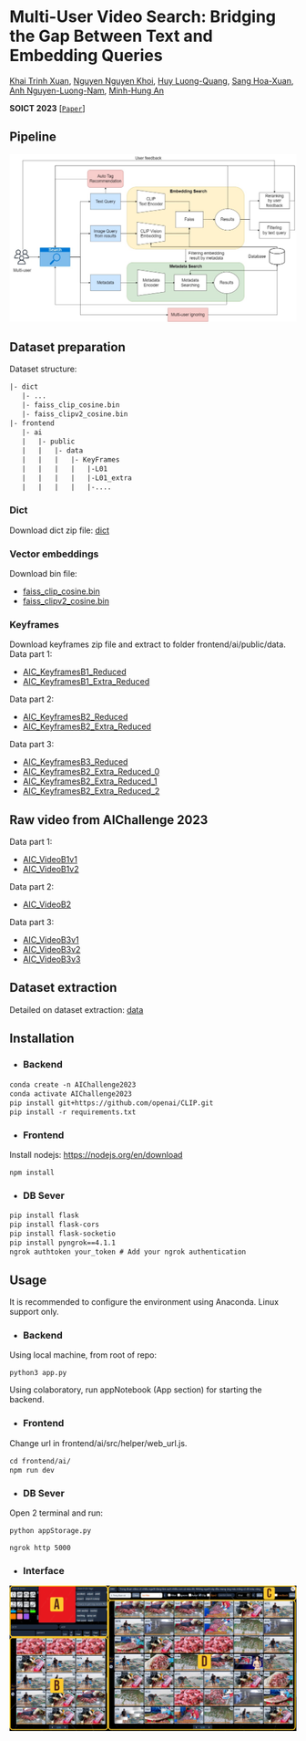 # Multi-User Video Search: Bridging the Gap Between Text and Embedding Queries
[Khai Trinh Xuan](https://github.com/trinhxuankhai), [Nguyen Nguyen Khoi](https://github.com/nguyen-brat), [Huy Luong-Quang](https://github.com/WMumei), [Sang Hoa-Xuan](https://github.com/HXSang), [Anh Nguyen-Luong-Nam](https://github.com/namanh2k2av), [Minh-Hung An](https://github.com/anminhhung)

**SOICT 2023** [[`Paper`](https://dl.acm.org/doi/10.1145/3628797.3628957)]

## Pipeline
<img src="./figs/pipeline.jpg" alt="image" style="zoom:50%;" />

## Dataset preparation
Dataset structure:
```
|- dict 
   |- ...
   |- faiss_clip_cosine.bin
   |- faiss_clipv2_cosine.bin
|- frontend
   |- ai
   |   |- public
   |   |   |- data
   |   |   |   |- KeyFrames
   |   |   |   |   |-L01
   |   |   |   |   |-L01_extra
   |   |   |   |   |-....
```

### Dict
Download dict zip file: [dict](https://drive.google.com/file/d/1pjArVhbXljkpCLpFGg71rh2yzwXGeJWi/view?usp=sharing)

### Vector embeddings
Download bin file: 
   - [faiss_clip_cosine.bin](https://drive.google.com/file/d/1_3Z-iR5b3cT-QAfY6u1oUf9__YNju4m1/view?usp=sharing)
   - [faiss_clipv2_cosine.bin](https://drive.google.com/file/d/1CZDLrRlOK7jmvTc-p6jARR4BA6PSA61M/view?usp=sharing)

### Keyframes
Download keyframes zip file and extract to folder frontend/ai/public/data.\
Data part 1:
   - [AIC_KeyframesB1_Reduced](https://www.kaggle.com/datasets/khitrnhxun/aic-keyframesb1-reduced)
   - [AIC_KeyframesB1_Extra_Reduced](https://www.kaggle.com/datasets/khitrnhxun/aic-keyframesb1-extra-reduced)

Data part 2:
   - [AIC_KeyframesB2_Reduced](https://www.kaggle.com/datasets/khitrnhxun/aic-keyframesb2-reduced)
   - [AIC_KeyframesB2_Extra_Reduced](https://www.kaggle.com/datasets/khitrnhxun/aic-keyframesb2-extra-reduced)

Data part 3:
   - [AIC_KeyframesB3_Reduced](https://www.kaggle.com/datasets/khitrnhxun/aic-keyframesb3-reduced)
   - [AIC_KeyframesB2_Extra_Reduced_0](https://www.kaggle.com/code/khitrnhxun/aic-keyframesb3-extra-reduced-notebook-0)
   - [AIC_KeyframesB2_Extra_Reduced_1](https://www.kaggle.com/code/khitrnhxun/aic-keyframesb3-extra-reduced-notebook-1)
   - [AIC_KeyframesB2_Extra_Reduced_2](https://www.kaggle.com/code/khitrnhxun/aic-keyframesb3-extra-reduced-notebook-2)

## Raw video from AIChallenge 2023
Data part 1:
   - [AIC_VideoB1v1](https://www.kaggle.com/datasets/superheroinmordenday/c00-vidieo)
   - [AIC_VideoB1v2](https://www.kaggle.com/datasets/khitrnhxun/aic-videob1v2)

Data part 2:
   - [AIC_VideoB2](https://www.kaggle.com/datasets/superheroinmordenday/aic-vidieob1v2)

Data part 3:
   - [AIC_VideoB3v1](https://www.kaggle.com/datasets/khitrnhxun/aic-videob3-0)
   - [AIC_VideoB3v2](https://www.kaggle.com/datasets/superheroinmordenday/aic-b2-v3)
   - [AIC_VideoB3v3](https://www.kaggle.com/datasets/nguynlngnamanh/aic-videob3-2)

## Dataset extraction
Detailed on dataset extraction: [data](dataset_extraction/README.md)

## Installation
- ### Backend
```
conda create -n AIChallenge2023
conda activate AIChallenge2023
pip install git+https://github.com/openai/CLIP.git
pip install -r requirements.txt
```

- ### Frontend
Install nodejs: https://nodejs.org/en/download
```
npm install
```

- ### DB Sever
```
pip install flask
pip install flask-cors
pip install flask-socketio
pip install pyngrok==4.1.1
ngrok authtoken your_token # Add your ngrok authentication
```

## Usage
It is recommended to configure the environment using Anaconda. Linux support only.

- ### Backend
Using local machine, from root of repo:
```
python3 app.py
```
Using colaboratory, run appNotebook (App section) for starting the backend.

- ### Frontend
Change url in frontend/ai/src/helper/web_url.js. 
```
cd frontend/ai/
npm run dev
```

- ### DB Sever
Open 2 terminal and run:
```
python appStorage.py
```
```
ngrok http 5000
```

- ### Interface
<img src="./figs/interface.jpg" alt="image" style="zoom:50%;" />


